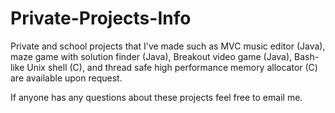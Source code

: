 # Private-Projects-Info
Private and school projects that I've made such as MVC music editor (Java), maze game with solution finder (Java), Breakout video game (Java), Bash- like Unix shell (C), and thread safe high performance memory allocator (C) are available upon request.

If anyone has any questions about these projects feel free to email me.
